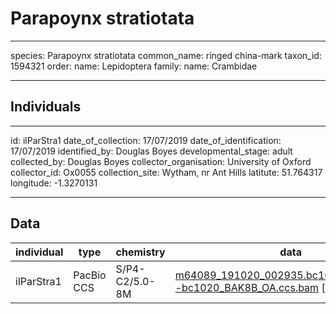 # Parapoynx stratiotata

---
species: Parapoynx stratiotata
common_name: ringed china-mark
taxon_id: 1594321
order:
  name: Lepidoptera
family:
  name: Crambidae

---

## Individuals

---
id: ilParStra1
date_of_collection: 17/07/2019
date_of_identification: 17/07/2019
identified_by: Douglas Boyes
developmental_stage: adult
collected_by: Douglas Boyes
collector_organisation: University of Oxford
collector_id: Ox0055
collection_site: Wytham, nr Ant Hills
latitute: 51.764317
longitude: -1.3270131

---

## Data

| individual | type       | chemistry      | data |
| ---------- | ---------- | -------------- | ---- |
| ilParStra1 | PacBio CCS | S/P4-C2/5.0-8M | [m64089_191020_002935.bc1020_BAK8B_OA--bc1020_BAK8B_OA.ccs.bam](https://darwin.cog.sanger.ac.uk/insects/Parapoynx_stratiotata/ilParStra1/genomic_data/pacbio/m64089_191020_002935.bc1020_BAK8B_OA--bc1020_BAK8B_OA.ccs.bam) [[pbi](https://darwin.cog.sanger.ac.uk/insects/Parapoynx_stratiotata/ilParStra1/genomic_data/pacbio/m64089_191020_002935.bc1020_BAK8B_OA--bc1020_BAK8B_OA.ccs.bam.pbi)]|
